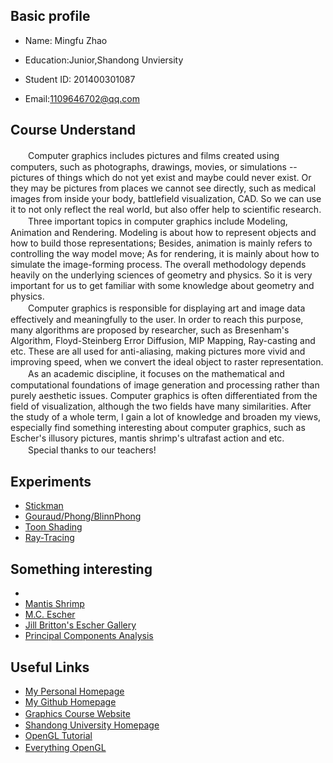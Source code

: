 
## Basic profile
* Name: Mingfu Zhao
 
* Education:Junior,Shandong Unviersity
 
* Student ID: 201400301087
 
* Email:1109646702@qq.com 
 
## Course Understand
　　Computer graphics includes pictures and films created using computers, such as photographs, drawings, movies, or simulations -- pictures of things which do not yet exist and maybe could never exist. Or they may be pictures from places we cannot see directly, such as medical images from inside your body, battlefield visualization, CAD. So we can use it to not only reflect the real world, but also offer help to scientific research.<br>
　　Three important topics in computer graphics include Modeling, Animation and Rendering. Modeling is about how to represent objects and how to build those representations; Besides, animation is mainly refers to controlling the way model move; As for rendering, it is mainly about how to simulate the image-forming process. The overall methodology depends heavily on the underlying sciences of geometry and physics. So it is very important for us to get familiar with some knowledge about geometry and physics.<br>
　　Computer graphics is responsible for displaying art and image data effectively and meaningfully to the user. In order to reach this purpose, many algorithms are proposed by researcher, such as Bresenham's Algorithm, Floyd-Steinberg Error Diffusion, MIP Mapping, Ray-casting and etc. These are all used for anti-aliasing, making pictures more vivid and improving speed, when we convert the ideal object to raster representation.<br>
　　As an academic discipline, it focuses on the mathematical and computational foundations of image generation and processing rather than purely aesthetic issues. Computer graphics is often differentiated from the field of visualization, although the two fields have many similarities. After the study of a whole term, I gain a lot of knowledge and broaden my views, especially find something interesting about computer graphics, such as Escher's illusory pictures, mantis shrimp's ultrafast action and etc.<br>
　　Special thanks to our teachers!


## Experiments
* [Stickman](https://github.com/Chicharito999/Stickman) 
* [Gouraud/Phong/BlinnPhong](https://github.com/Chicharito999/Shading) 
* [Toon Shading](https://github.com/Chicharito999/ToonShading) 
* [Ray-Tracing](https://github.com/Chicharito999/Ray-Tracing) 


## Something interesting
* 
* [Mantis Shrimp](http://video.tudou.com/v/XMTc4Njk4MTM1Mg==.html) 
* [M.C. Escher](http://www.mcescher.com/) 
* [Jill Britton's Escher Gallery](http://britton.disted.camosun.bc.ca/escher/jbescher.htm) 
* [Principal Components Analysis](http://ufldl.stanford.edu/wiki/index.php/PCA) 

## Useful Links
* [My Personal Homepage](https://chicharito999.github.io/) 
* [My Github Homepage](https://github.com/Chicharito999) 
* [Graphics Course Website](http://www.cs.sdu.edu.cn/~baoquan/course/S17_CG.html) 　
* [Shandong University Homepage](http://www.sdu.edu.cn/) 
* [OpenGL Tutorial](http://www.opengl-tutorial.org/) 
* [Everything OpenGL](http://nehe.gamedev.net/) 　


